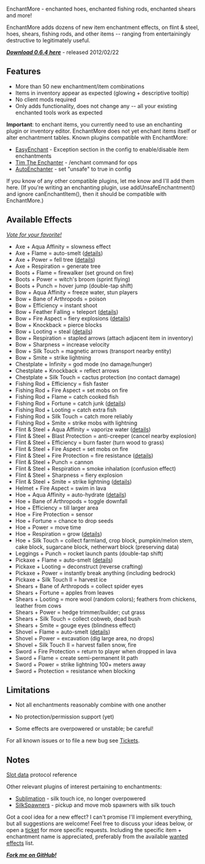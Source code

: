 EnchantMore - enchanted hoes, enchanted fishing rods, enchanted shears and more!

EnchantMore adds dozens of new item enchantment effects,
on flint & steel, hoes, shears, fishing rods, and other items --
ranging from entertainingly destructive to legitimately useful.

***[Download 0.6.4 here](http://dev.bukkit.org/server-mods/enchantmore/files/7-enchant-more-0-6-4/)*** - released 2012/02/22

## Features
* More than 50 new enchantment/item combinations
* Items in inventory appear as expected (glowing + descriptive tooltip) 
* No client mods required
* Only adds functionality, does not change any -- all your existing enchanted tools work as expected

**Important**: to enchant items, you currently need to use an enchanting plugin or inventory editor. EnchantMore does not yet enchant items itself or alter enchantment tables. Known plugins compatible with EnchantMore:

* [EasyEnchant](http://dev.bukkit.org/server-mods/easyenchant/) - Exception section in the config to enable/disable item enchantments
* [Tim The Enchanter](http://dev.bukkit.org/server-mods/enchanter/) - /enchant command for ops
* [AutoEnchanter](http://dev.bukkit.org/server-mods/autoenchanter/) - set "unsafe" to true in config 

If you know of any other compatible plugins, let me know and I'll add them here. (If you're writing an enchanting plugin, use addUnsafeEnchantment() and 
ignore canEnchantItem(), then it should be compatible with EnchantMore.)

## Available Effects
*[Vote for your favorite!](http://dev.bukkit.org/server-mods/enchantmore/polls/what-is-your-favorite-enchantment-in-enchant-more-0/)*

* Axe + Aqua Affinity = slowness effect
* Axe + Flame = auto-smelt ([details](http://dev.bukkit.org/server-mods/enchantmore/images/2-pickaxe-shovel-axe-flame-auto-smelt/))
* Axe + Power = fell tree ([details](http://dev.bukkit.org/server-mods/enchantmore/images/3-axe-power-fell-tree/))
* Axe + Respiration = generate tree
* Boots + Flame = firewalker (set ground on fire)
* Boots + Power = witch's broom (sprint flying)
* Boots + Punch = hover jump (double-tap shift)
* Bow + Aqua Affinity = freeze water, stun players
* Bow + Bane of Arthropods = poison
* Bow + Efficiency = instant shoot
* Bow + Feather Falling = teleport ([details](http://dev.bukkit.org/server-mods/enchantmore/images/4-bow-feather-falling-teleport/))
* Bow + Fire Aspect = fiery explosions ([details](http://dev.bukkit.org/server-mods/enchantmore/images/5-bow-fire-aspect-fiery-explosions/))
* Bow + Knockback = pierce blocks
* Bow + Looting = steal ([details](http://dev.bukkit.org/server-mods/enchantmore/images/6-bow-looting-steal/))
* Bow + Respiration = stapled arrows (attach adjacent item in inventory)
* Bow + Sharpness = increase velocity
* Bow + Silk Touch = magnetic arrows (transport nearby entity)
* Bow + Smite = strike lightning
* Chestplate + Infinity = god mode (no damage/hunger)
* Chestplate + Knockback = reflect arrows
* Chestplate + Silk Touch = cactus protection (no contact damage)
* Fishing Rod + Efficiency = fish faster
* Fishing Rod + Fire Aspect = set mobs on fire
* Fishing Rod + Flame = catch cooked fish
* Fishing Rod + Fortune = catch junk ([details](http://dev.bukkit.org/server-mods/enchantmore/images/7-fishing-rod-fortune-catch-sunken-treasure/))
* Fishing Rod + Looting = catch extra fish
* Fishing Rod + Silk Touch = catch more reliably
* Fishing Rod + Smite = strike mobs with lightning
* Flint & Steel + Aqua Affinity = vaporize water ([details](http://dev.bukkit.org/server-mods/enchantmore/images/9-flint-steel-aqua-affinity-vaporize-water/))
* Flint & Steel + Blast Protection = anti-creeper (cancel nearby explosion)
* Flint & Steel + Efficiency = burn faster (turn wood to grass)
* Flint & Steel + Fire Aspect = set mobs on fire
* Flint & Steel + Fire Protection = fire resistance ([details](http://dev.bukkit.org/server-mods/enchantmore/images/10-flint-steel-fire-protection-fire-resistance/))
* Flint & Steel + Punch = cannon
* Flint & Steel + Respiration = smoke inhalation (confusion effect)
* Flint & Steel + Sharpness = fiery explosion
* Flint & Steel + Smite = strike lightning ([details](http://dev.bukkit.org/server-mods/enchantmore/images/8-fishing-rod-smite-strike-lightning/))
* Helmet + Fire Aspect = swim in lava
* Hoe + Aqua Affinity = auto-hydrate ([details](http://dev.bukkit.org/server-mods/enchantmore/images/11-hoe-aqua-affinity-auto-hydrate/))
* Hoe + Bane of Arthropods = toggle downfall
* Hoe + Efficiency = till larger area
* Hoe + Fire Protection = sensor
* Hoe + Fortune = chance to drop seeds
* Hoe + Power = move time
* Hoe + Respiration = grow ([details](http://dev.bukkit.org/server-mods/enchantmore/images/12-hoe-respiration-grow/))
* Hoe + Silk Touch = collect farmland, crop block, pumpkin/melon stem, cake block, sugarcane block, netherwart block (preserving data)
* Leggings + Punch = rocket launch pants (double-tap shift)
* Pickaxe + Flame = auto-smelt ([details](http://dev.bukkit.org/server-mods/enchantmore/images/2-pickaxe-shovel-axe-flame-auto-smelt/))
* Pickaxe + Looting = deconstruct (reverse crafting)
* Pickaxe + Power = instantly break anything (including bedrock)
* Pickaxe + Silk Touch II = harvest ice
* Shears + Bane of Arthropods = collect spider eyes
* Shears + Fortune = apples from leaves
* Shears + Looting = more wool (random colors); feathers from chickens, leather from cows
* Shears + Power = hedge trimmer/builder; cut grass
* Shears + Silk Touch = collect cobweb, dead bush
* Shears + Smite = gouge eyes (blindness effect)
* Shovel + Flame = auto-smelt ([details](http://dev.bukkit.org/server-mods/enchantmore/images/2-pickaxe-shovel-axe-flame-auto-smelt/))
* Shovel + Power = excavation (dig large area, no drops)
* Shovel + Silk Touch II = harvest fallen snow, fire
* Sword + Fire Protection = return to player when dropped in lava
* Sword + Flame = create semi-permanent lit path
* Sword + Power = strike lightning 100+ meters away
* Sword + Protection = resistance when blocking 


## Limitations
* Not all enchantments reasonably combine with one another

* No protection/permission support (yet)

* Some effects are overpowered or unstable; be careful!

For all known issues or to file a new bug see [Tickets](http://dev.bukkit.org/server-mods/enchantmore/tickets/).

## Notes
[Slot data](http://wiki.vg/Slot\_Data) protocol reference

Other relevant plugins of interest pertaining to enchantments:

* [Sublimation](http://dev.bukkit.org/server-mods/sublimation/) - silk touch ice, no longer overpowered
* [SilkSpawners](http://dev.bukkit.org/server-mods/silkspawners/) - pickup and move mob spawners with silk touch

Got a cool idea for a new effect? I can't promise I'll implement everything, but all suggestions are welcome!
Feel free to discuss your ideas below, or open a [ticket](http://dev.bukkit.org/server-mods/enchantmore/tickets/)
for more specific requests. Including the specific item + enchantment name is appreciated, preferably
from the available [wanted effects](http://dev.bukkit.org/server-mods/enchantmore/pages/wanted-effects/) list.

***[Fork me on GitHub!](https://github.com/mushroomhostage/EnchantMore)***